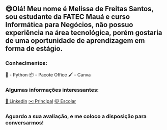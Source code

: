 ##  😄Olá! Meu nome é Melissa de Freitas Santos, sou estudante da FATEC Mauá e curso Informática para Negócios, não possuo experiência na área tecnológica, porém gostaria de uma oportunidade de aprendizagem em forma de estágio.

### **Conhecimentos:**
🐍 - Python
📦 - Pacote Office
🖌️ - Canva

### **Algumas informações interessantes:**

[🔗 Linkedin](https://www.linkedin.com/in/melissa-de-freitas-santos-154b34149/)
[✉️ Principal](melissa.mf29@gmail.com)
[📪 Escolar](melissa.santos10@fatec.sp.gov.br)

### **Aguardo a sua avaliação, e me coloco a disposição para conversarmos!**
